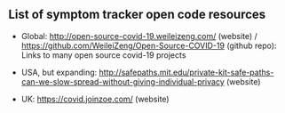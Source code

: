 ## List of symptom tracker open code resources

  - Global: http://open-source-covid-19.weileizeng.com/ (website) / https://github.com/WeileiZeng/Open-Source-COVID-19 (github repo): Links to many open source covid-19 projects
  - USA, but expanding: http://safepaths.mit.edu/private-kit-safe-paths-can-we-slow-spread-without-giving-individual-privacy (website)
  
  - UK: https://covid.joinzoe.com/ (website)
